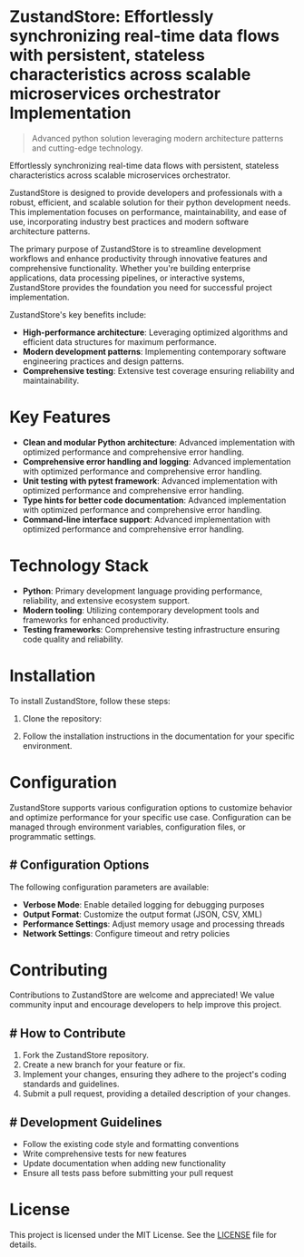 <!-- fallback_ZustandStore_20251003195249_21273 -->

# ZustandStore: Effortlessly synchronizing real-time data flows with persistent, stateless characteristics across scalable microservices orchestrator Implementation
> Advanced python solution leveraging modern architecture patterns and cutting-edge technology.

Effortlessly synchronizing real-time data flows with persistent, stateless characteristics across scalable microservices orchestrator.

ZustandStore is designed to provide developers and professionals with a robust, efficient, and scalable solution for their python development needs. This implementation focuses on performance, maintainability, and ease of use, incorporating industry best practices and modern software architecture patterns.

The primary purpose of ZustandStore is to streamline development workflows and enhance productivity through innovative features and comprehensive functionality. Whether you're building enterprise applications, data processing pipelines, or interactive systems, ZustandStore provides the foundation you need for successful project implementation.

ZustandStore's key benefits include:

* **High-performance architecture**: Leveraging optimized algorithms and efficient data structures for maximum performance.
* **Modern development patterns**: Implementing contemporary software engineering practices and design patterns.
* **Comprehensive testing**: Extensive test coverage ensuring reliability and maintainability.

# Key Features

* **Clean and modular Python architecture**: Advanced implementation with optimized performance and comprehensive error handling.
* **Comprehensive error handling and logging**: Advanced implementation with optimized performance and comprehensive error handling.
* **Unit testing with pytest framework**: Advanced implementation with optimized performance and comprehensive error handling.
* **Type hints for better code documentation**: Advanced implementation with optimized performance and comprehensive error handling.
* **Command-line interface support**: Advanced implementation with optimized performance and comprehensive error handling.

# Technology Stack

* **Python**: Primary development language providing performance, reliability, and extensive ecosystem support.
* **Modern tooling**: Utilizing contemporary development tools and frameworks for enhanced productivity.
* **Testing frameworks**: Comprehensive testing infrastructure ensuring code quality and reliability.

# Installation

To install ZustandStore, follow these steps:

1. Clone the repository:


2. Follow the installation instructions in the documentation for your specific environment.

# Configuration

ZustandStore supports various configuration options to customize behavior and optimize performance for your specific use case. Configuration can be managed through environment variables, configuration files, or programmatic settings.

## # Configuration Options

The following configuration parameters are available:

* **Verbose Mode**: Enable detailed logging for debugging purposes
* **Output Format**: Customize the output format (JSON, CSV, XML)
* **Performance Settings**: Adjust memory usage and processing threads
* **Network Settings**: Configure timeout and retry policies

# Contributing

Contributions to ZustandStore are welcome and appreciated! We value community input and encourage developers to help improve this project.

## # How to Contribute

1. Fork the ZustandStore repository.
2. Create a new branch for your feature or fix.
3. Implement your changes, ensuring they adhere to the project's coding standards and guidelines.
4. Submit a pull request, providing a detailed description of your changes.

## # Development Guidelines

* Follow the existing code style and formatting conventions
* Write comprehensive tests for new features
* Update documentation when adding new functionality
* Ensure all tests pass before submitting your pull request

# License

This project is licensed under the MIT License. See the [LICENSE](https://github.com/Nurulika/ZustandStore/blob/main/LICENSE) file for details.
